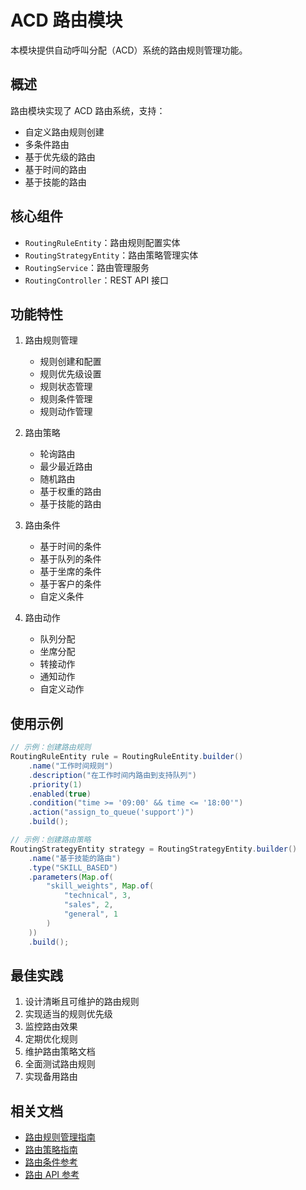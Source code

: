 # ACD 路由模块

本模块提供自动呼叫分配（ACD）系统的路由规则管理功能。

## 概述

路由模块实现了 ACD 路由系统，支持：

- 自定义路由规则创建
- 多条件路由
- 基于优先级的路由
- 基于时间的路由
- 基于技能的路由

## 核心组件

- `RoutingRuleEntity`：路由规则配置实体
- `RoutingStrategyEntity`：路由策略管理实体
- `RoutingService`：路由管理服务
- `RoutingController`：REST API 接口

## 功能特性

1. 路由规则管理
   - 规则创建和配置
   - 规则优先级设置
   - 规则状态管理
   - 规则条件管理
   - 规则动作管理

2. 路由策略
   - 轮询路由
   - 最少最近路由
   - 随机路由
   - 基于权重的路由
   - 基于技能的路由

3. 路由条件
   - 基于时间的条件
   - 基于队列的条件
   - 基于坐席的条件
   - 基于客户的条件
   - 自定义条件

4. 路由动作
   - 队列分配
   - 坐席分配
   - 转接动作
   - 通知动作
   - 自定义动作

## 使用示例

```java
// 示例：创建路由规则
RoutingRuleEntity rule = RoutingRuleEntity.builder()
    .name("工作时间规则")
    .description("在工作时间内路由到支持队列")
    .priority(1)
    .enabled(true)
    .condition("time >= '09:00' && time <= '18:00'")
    .action("assign_to_queue('support')")
    .build();

// 示例：创建路由策略
RoutingStrategyEntity strategy = RoutingStrategyEntity.builder()
    .name("基于技能的路由")
    .type("SKILL_BASED")
    .parameters(Map.of(
        "skill_weights", Map.of(
            "technical", 3,
            "sales", 2,
            "general", 1
        )
    ))
    .build();
```

## 最佳实践

1. 设计清晰且可维护的路由规则
2. 实现适当的规则优先级
3. 监控路由效果
4. 定期优化规则
5. 维护路由策略文档
6. 全面测试路由规则
7. 实现备用路由

## 相关文档

- [路由规则管理指南](../routing-management.md)
- [路由策略指南](../routing-strategy.md)
- [路由条件参考](../routing-conditions.md)
- [路由 API 参考](../api/routing-api.md) 